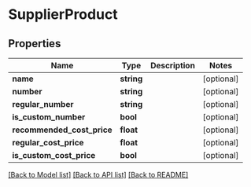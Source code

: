 # SupplierProduct

## Properties
Name | Type | Description | Notes
------------ | ------------- | ------------- | -------------
**name** | **string** |  | [optional] 
**number** | **string** |  | [optional] 
**regular_number** | **string** |  | [optional] 
**is_custom_number** | **bool** |  | [optional] 
**recommended_cost_price** | **float** |  | [optional] 
**regular_cost_price** | **float** |  | [optional] 
**is_custom_cost_price** | **bool** |  | [optional] 

[[Back to Model list]](../README.md#documentation-for-models) [[Back to API list]](../README.md#documentation-for-api-endpoints) [[Back to README]](../README.md)


